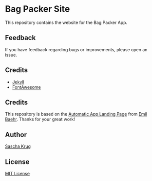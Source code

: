 # Bag Packer Site
This repository contains the website for the Bag Packer App.

## Feedback
If you have feedback regarding bugs or improvements, please open an issue.

## Credits
- [Jekyll](https://github.com/jekyll/jekyll)
- [FontAwesome](https://fontawesome.github.io/Font-Awesome/)

## Credits
This repository is based on the [Automatic App Landing Page](https://github.com/emilbaehr/automatic-app-landing-page) from [Emil Baehr](https://emilbaehr.com/). Thanks for your great work!

## Author
[Sascha Krug](https://github.com/SaschaKrug)

## License
[MIT License](LICENSE)
